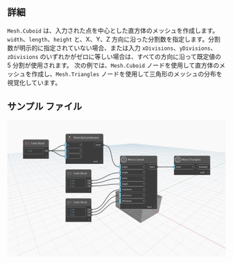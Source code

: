 ## 詳細
`Mesh.Cuboid` は、入力された点を中心とした直方体のメッシュを作成します。`width`、`length`、`height` と、X、Y、Z 方向に沿った分割数を指定します。分割数が明示的に指定されていない場合、または入力 `xDivisions`、`yDivisions`、`zDivisions` のいずれかがゼロに等しい場合は、すべての方向に沿って既定値の 5 分割が使用されます。
次の例では、`Mesh.Cuboid` ノードを使用して直方体のメッシュを作成し、`Mesh.Triangles` ノードを使用して三角形のメッシュの分布を視覚化しています。

## サンプル ファイル

![Example](./Autodesk.DesignScript.Geometry.Mesh.Cuboid_img.jpg)
